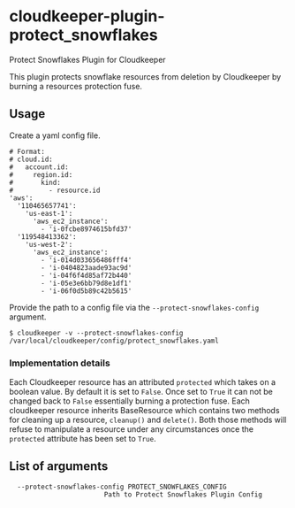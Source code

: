 # cloudkeeper-plugin-protect_snowflakes
Protect Snowflakes Plugin for Cloudkeeper

This plugin protects snowflake resources from deletion by Cloudkeeper by burning a resources protection fuse.

## Usage
Create a yaml config file.
```
# Format:
# cloud.id:
#   account.id:
#     region.id:
#       kind:
#         - resource.id
'aws':
  '110465657741':
    'us-east-1':
      'aws_ec2_instance':
        - 'i-0fcbe8974615bfd37'
  '119548413362':
    'us-west-2':
      'aws_ec2_instance':
        - 'i-014d033656486fff4'
        - 'i-0404823aade93ac9d'
        - 'i-04f6f4d85af72b440'
        - 'i-05e3e6bb79d8e1df1'
        - 'i-06f0d5b89c42b5615'
```


Provide the path to a config file via the `--protect-snowflakes-config` argument.
```
$ cloudkeeper -v --protect-snowflakes-config /var/local/cloudkeeper/config/protect_snowflakes.yaml
```

### Implementation details
Each Cloudkeeper resource has an attributed `protected` which takes on a boolean value. By default it is set to `False`.
Once set to `True` it can not be changed back to `False` essentially burning a protection fuse.
Each cloudkeeper resource inherits BaseResource which contains two methods for cleaning up a resource, `cleanup()` and `delete()`.
Both those methods will refuse to manipulate a resource under any circumstances once the `protected` attribute has been set to `True`.

## List of arguments
```
  --protect-snowflakes-config PROTECT_SNOWFLAKES_CONFIG
                        Path to Protect Snowflakes Plugin Config
```
